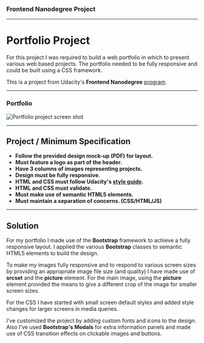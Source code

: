 ### Frontend Nanodegree Project
___

# Portfolio Project

For this project I was required to build a web portfolio in which to present various web based projects. The portfolio needed to be fully responsive and could be built using a CSS framework.

This is a project from Udacity's **Frontend Nanodegree** [program](https://www.udacity.com/course/front-end-web-developer-nanodegree--nd001).
___

### Portfolio
![Portfolio project screen shot](images/portfolio.jpg)
___


## Project / Minimum Specification

- **Follow the provided design mock-up (PDF) for layout.**
- **Must feature a logo as part of the header.**
- **Have 3 columns of images representing projects.**
- **Design must be fully responsive.**
- **HTML and CSS must follow Udacity's [style guide](http://udacity.github.io/frontend-nanodegree-styleguide/).**
- **HTML and CSS must validate.**
- **Must make use of semantic HTML5 elements.**
- **Must maintain a separation of concerns. (CSS/HTML/JS)**
___


## Solution

For my portfolio I made use of the **Bootstrap** framework to achieve a fully responsive layout. I applied the various **Bootstrap** classes to semantic HTML5 elements to build the design.

To make my images fully responsive and to respond to various screen sizes by providing an appropriate image file size (and quality) I have made use of **srcset** and the **picture** element. For the main image, using the **picture** element provided the means to give a different crop of the image for smaller screen sizes.

For the CSS I have started with small screen default styles and added style changes for larger screens in media queries.

I've customized the project by adding custom fonts and icons to the design. Also I've used **Bootstrap's Modals** for extra information panels and made use of CSS transition effects on clickable images and buttons.
